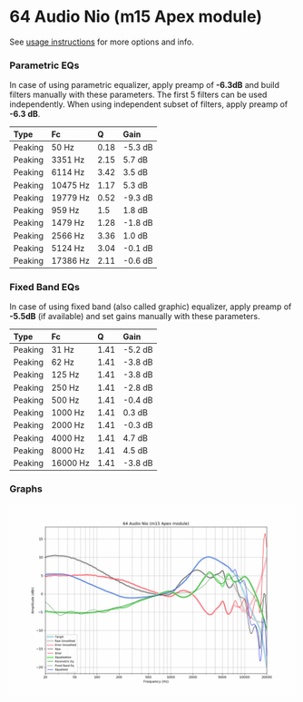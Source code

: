 # 64 Audio Nio (m15 Apex module)
See [usage instructions](https://github.com/jaakkopasanen/AutoEq#usage) for more options and info.

### Parametric EQs
In case of using parametric equalizer, apply preamp of **-6.3dB** and build filters manually
with these parameters. The first 5 filters can be used independently.
When using independent subset of filters, apply preamp of **-6.3 dB**.

| Type    | Fc       |    Q | Gain    |
|:--------|:---------|:-----|:--------|
| Peaking | 50 Hz    | 0.18 | -5.3 dB |
| Peaking | 3351 Hz  | 2.15 | 5.7 dB  |
| Peaking | 6114 Hz  | 3.42 | 3.5 dB  |
| Peaking | 10475 Hz | 1.17 | 5.3 dB  |
| Peaking | 19779 Hz | 0.52 | -9.3 dB |
| Peaking | 959 Hz   | 1.5  | 1.8 dB  |
| Peaking | 1479 Hz  | 1.28 | -1.8 dB |
| Peaking | 2566 Hz  | 3.36 | 1.0 dB  |
| Peaking | 5124 Hz  | 3.04 | -0.1 dB |
| Peaking | 17386 Hz | 2.11 | -0.6 dB |

### Fixed Band EQs
In case of using fixed band (also called graphic) equalizer, apply preamp of **-5.5dB**
(if available) and set gains manually with these parameters.

| Type    | Fc       |    Q | Gain    |
|:--------|:---------|:-----|:--------|
| Peaking | 31 Hz    | 1.41 | -5.2 dB |
| Peaking | 62 Hz    | 1.41 | -3.8 dB |
| Peaking | 125 Hz   | 1.41 | -3.8 dB |
| Peaking | 250 Hz   | 1.41 | -2.8 dB |
| Peaking | 500 Hz   | 1.41 | -0.4 dB |
| Peaking | 1000 Hz  | 1.41 | 0.3 dB  |
| Peaking | 2000 Hz  | 1.41 | -0.3 dB |
| Peaking | 4000 Hz  | 1.41 | 4.7 dB  |
| Peaking | 8000 Hz  | 1.41 | 4.5 dB  |
| Peaking | 16000 Hz | 1.41 | -3.8 dB |

### Graphs
![](./64%20Audio%20Nio%20(m15%20Apex%20module).png)